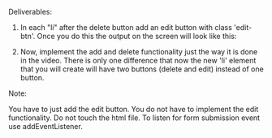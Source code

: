 
Deliverables:

1. In each "li" after the delete button add an edit button with class 'edit-btn'. Once you do this the output on the screen will look like this:

2. Now, implement the add and delete functionality just the way it is done in the video. There is only one difference that now the new 'li' element that you will create will have two buttons (delete and edit) instead of one button.

Note:

You have to just add the edit button. You do not have to implement the edit functionality.
Do not touch the html file.
To listen for form submission event use addEventListener.